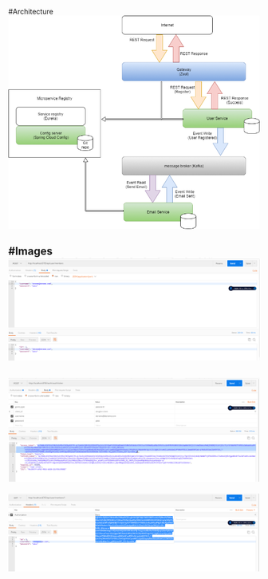 #Architecture
![](./img/arc.PNG)

#Images
![](./img/1.PNG)
----
![](./img/2.PNG)
----
![](./img/3.PNG)
